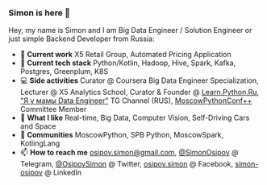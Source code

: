 ### Simon is here 👋

Hey, my name is Simon and I am Big Data Engineer / Solution Engineer or just simple Backend Developer from Russia:

- 🏢 **Current work** X5 Retail Group, Automated Pricing Application 
- 🌱 **Current tech stack** Python/Kotlin, Hadoop, Hive, Spark, Kafka, Postgres, Greenplum, K8S
- 💻 **Side activities** Curator @ Coursera Big Data Engineer Specialization, Lecturer @ X5 Analytics School, Curator & Founder @ [Learn.Python.Ru](learn.python.ru), ["Я у мамы Data Engineer"](https://t.me/ohmydataengineer) TG Channel (RUS), [MoscowPythonConf++](https://conf.python.ru/) Committee Member
- 🤔 **What I like** Real-time, Big Data, Computer Vision, Self-Driving Cars and Space
- 💬 **Communities** MoscowPython, SPB Python, MoscowSpark, KotlingLang
- 📫 **How to reach me** osipov.simon@gmail.com, [@SimonOsipov](http://t.me/SimonOsipov) @ Telegram, [@OsipovSimon](https://twitter.com/OsipovSimon) @ Twitter, [osipov.simon](https://www.facebook.com/osipov.simon) @ Facebook, [simon-osipov](https://www.linkedin.com/in/simon-osipov/) @ LinkedIn

